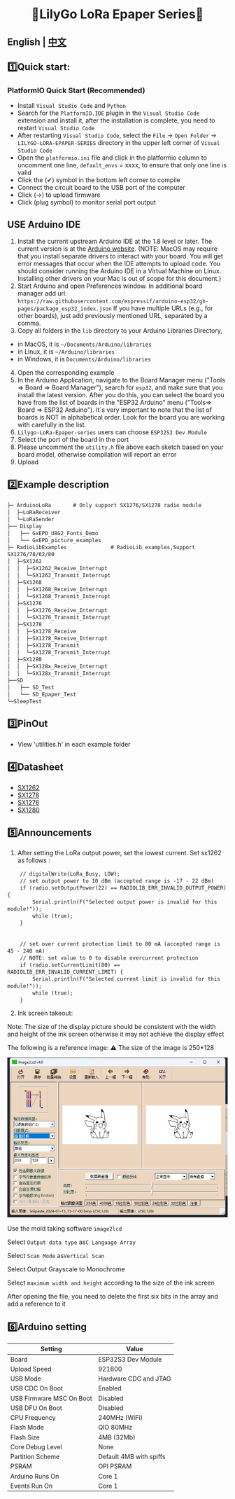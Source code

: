 <h1 align = "center">🌟LilyGo LoRa Epaper Series🌟</h1>

## **English | [中文](./README_CN.MD)**
## 1️⃣Quick start:

### PlatformIO Quick Start (Recommended)

- Install `Visual Studio Code` and `Python`
- Search for the `PlatformIO.IDE` plugin in the `Visual Studio Code` extension and install it, after the installation is complete, you need to restart `Visual Studio Code`
- After restarting `Visual Studio Code`, select the `File` -> `Open Folder` -> `LILYGO-LORA-EPAPER-SERIES` directory in the upper left corner of `Visual Studio Code`
- Open the `platformio.ini` file and click in the platformio column to uncomment one line, `default_envs` = xxxx, to ensure that only one line is valid
- Click the (✔) symbol in the bottom left corner to compile
- Connect the circuit board to the USB port of the computer
- Click (→) to upload firmware
- Click (plug symbol) to monitor serial port output

## USE Arduino IDE

1. Install the current upstream Arduino IDE at the 1.8 level or later. The current version is at the [Arduino website](http://www.arduino.cc/en/main/software). (NOTE: MacOS may require that you install separate drivers to interact with your board. You will get error messages that occur when the IDE attempts to upload code. You should consider running the Arduino IDE in a Virtual Machine on Linux. Installing other drivers on your Mac is out of scope for this document.)
2. Start Arduino and open Preferences window. In additional board manager add url: `https://raw.githubusercontent.com/espressif/arduino-esp32/gh-pages/package_esp32_index.json` If you have multiple URLs (e.g., for other boards), just add previously mentioned URL, separated by a comma.
3. Copy all folders in the `lib` directory to your Arduino Libraries Directory,
- in MacOS, it is `~/Documents/Arduino/libraries`
- in Linux, it is `~/Arduino/libraries` 
- in Windows, it is `Documents/Arduino/libraries` 
4. Open the corresponding example
5. In the Arduino Application, navigate to the Board Manager menu ("Tools => Board => Board Manager"), search for `esp32`, and make sure that you install the latest version. After you do this, you can select the board you have from the list of boards in the "ESP32 Arduino" menu ("Tools=> Board => ESP32 Arduino"). It`s very important to note that the list of boards is NOT in alphabetical order. Look for the board you are working with carefully in the list. 
6. `Lilygo-LoRa-Epaper-series` users can choose `ESP32S3 Dev Module`
7. Select the port of the board in the port
8. Please uncomment the `utility.h` file above each sketch based on your board model, otherwise compilation will report an error
9. Upload


## 2️⃣Example description
```
├─ ArduinoLoRa       # Only support SX1276/SX1278 radio module
│  ├─LoRaReceiver
│  └─LoRaSender
├── Display        
│   ├── GxEPD_U8G2_Fonts_Demo
│   └── GxEPD_picture_examples
├─ RadioLibExamples              # RadioLib examples,Support SX1276/78/62/80
│  ├─SX1262
│  │  ├─SX1262_Receive_Interrupt
│  │  └─SX1262_Transmit_Interrupt
│  ├─SX1268
│  │  ├─SX1268_Receive_Interrupt
│  │  └─SX1268_Transmit_Interrupt
│  ├─SX1276
│  │  ├─SX1276_Receive_Interrupt
│  │  └─SX1276_Transmit_Interrupt
│  ├─SX1278
│  │  ├─SX1278_Receive
│  │  ├─SX1278_Receive_Interrupt
│  │  ├─SX1278_Transmit
│  │  └─SX1278_Transmit_Interrupt
│  ├─SX1280
│  │  ├─SX128x_Receive_Interrupt
│  │  └─SX128x_Transmit_Interrupt
├──SD        
│   ├── SD_Test
│   └── SD_Epaper_Test
└─SleepTest
```


## 3️⃣PinOut

- View 'utilities.h' in each example folder


## 4️⃣Datasheet


- [SX1262](https://www.semtech.com/products/wireless-rf/lora-transceivers/sx1262)
- [SX1278](https://www.semtech.com/products/wireless-rf/lora-transceivers/sx1278)
- [SX1276](https://www.semtech.com/products/wireless-rf/lora-transceivers/sx1276)
- [SX1280](https://www.semtech.cn/products/wireless-rf/lora-connect/sx1280)

## 5️⃣Announcements

1. After setting the LoRa output power, set the lowest current. Set sx1262 as follows :

```
    // digitalWrite(LoRa_Busy, LOW);
    // set output power to 10 dBm (accepted range is -17 - 22 dBm)
    if (radio.setOutputPower(22) == RADIOLIB_ERR_INVALID_OUTPUT_POWER) {
        Serial.println(F("Selected output power is invalid for this module!"));
        while (true);
    }


    // set over current protection limit to 80 mA (accepted range is 45 - 240 mA)
    // NOTE: set value to 0 to disable overcurrent protection
    if (radio.setCurrentLimit(80) == RADIOLIB_ERR_INVALID_CURRENT_LIMIT) {
        Serial.println(F("Selected current limit is invalid for this module!"));
        while (true);
    }
```
2. Ink screen takeout:

Note: The size of the display picture should be consistent with the width and height of the ink screen otherwise it may not achieve the display effect

The following is a reference image: ⚠️ The size of the image is 250*128

![product](./src/image2lcd.jpg)

Use the mold taking software `image2lcd`

Select `Output data type` as` C Language Array `

Select `Scan Mode` as` Vertical Scan `

Select Output Grayscale to Monochrome

Select `maximum width and height` according to the size of the ink screen

After opening the file, you need to delete the first six bits in the array and add a reference to it

## 6️⃣Arduino setting

| Setting                  | Value                            |
|--------------------------|----------------------------------|
| Board                    | ESP32S3 Dev Module               |
| Upload Speed             | 921600                           |
| USB Mode                 | Hardware CDC and JTAG            |
| USB CDC On Boot          | Enabled                          |
| USB Firmware MSC On Boot | Disabled                         |
| USB DFU On Boot          | Disabled                         |
| CPU Frequency            | 240MHz (WiFi)                    |
| Flash Mode               | QIO 80MHz                        |
| Flash Size               | 4MB (32Mb)                       |
| Core Debug Level         | None                             |
| Partition Scheme         | Default 4MB with spiffs          |
| PSRAM                    | OPI PSRAM                        |
| Arduino Runs On          | Core 1                           |
| Events Run On            | Core 1                           |